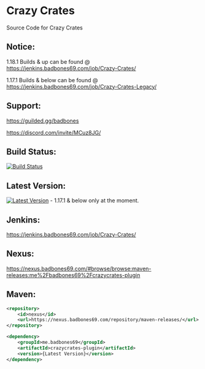 # Crazy Crates
Source Code for Crazy Crates

## Notice:
1.18.1 Builds & up can be found @ https://jenkins.badbones69.com/job/Crazy-Crates/

1.17.1 Builds & below can be found @ https://jenkins.badbones69.com/job/Crazy-Crates-Legacy/

## Support:
https://guilded.gg/badbones

https://discord.com/invite/MCuz8JG/

## Build Status:
[![Build Status](https://jenkins.badbones69.com/job/Crazy-Crates/badge/icon)](https://jenkins.badbones69.com/job/Crazy-Crates/)

## Latest Version:
[![Latest Version](https://img.shields.io/badge/Latest%20Version-1.10-blue)](https://github.com/badbones69/Crazy-Crates/releases/latest) - 1.17.1 & below only at the moment.

## Jenkins: 
https://jenkins.badbones69.com/job/Crazy-Crates/

## Nexus:
https://nexus.badbones69.com/#browse/browse:maven-releases:me%2Fbadbones69%2Fcrazycrates-plugin

## Maven:
```xml
<repository>
    <id>nexus</id>
    <url>https://nexus.badbones69.com/repository/maven-releases/</url>
</repository>

<dependency>
    <groupId>me.badbones69</groupId>
    <artifactId>crazycrates-plugin</artifactId>
    <version>{Latest Version}</version>
</dependency>
```
